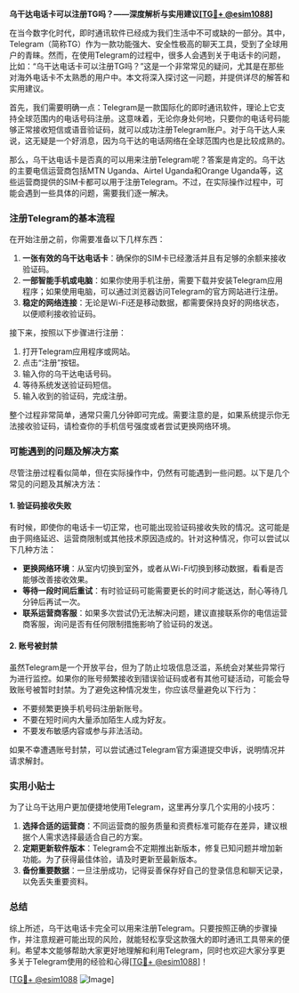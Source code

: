 **乌干达电话卡可以注册TG吗？——深度解析与实用建议[[TG💪+ @esim1088](https://t.me/s/esim1088)]**

在当今数字化时代，即时通讯软件已经成为我们生活中不可或缺的一部分。其中，Telegram（简称TG）作为一款功能强大、安全性极高的聊天工具，受到了全球用户的青睐。然而，在使用Telegram的过程中，很多人会遇到关于电话卡的问题，比如：“乌干达电话卡可以注册TG吗？”这是一个非常常见的疑问，尤其是在那些对海外电话卡不太熟悉的用户中。本文将深入探讨这一问题，并提供详尽的解答和实用建议。

首先，我们需要明确一点：Telegram是一款国际化的即时通讯软件，理论上它支持全球范围内的电话号码注册。这意味着，无论你身处何地，只要你的电话号码能够正常接收短信或语音验证码，就可以成功注册Telegram账户。对于乌干达人来说，这无疑是一个好消息，因为乌干达的电话网络在全球范围内也是比较成熟的。

那么，乌干达电话卡是否真的可以用来注册Telegram呢？答案是肯定的。乌干达的主要电信运营商包括MTN Uganda、Airtel Uganda和Orange Uganda等，这些运营商提供的SIM卡都可以用于注册Telegram。不过，在实际操作过程中，可能会遇到一些具体的问题，需要我们逐一解决。

### 注册Telegram的基本流程

在开始注册之前，你需要准备以下几样东西：

1. **一张有效的乌干达电话卡**：确保你的SIM卡已经激活并且有足够的余额来接收验证码。
2. **一部智能手机或电脑**：如果你使用手机注册，需要下载并安装Telegram应用程序；如果使用电脑，可以通过浏览器访问Telegram的官方网站进行注册。
3. **稳定的网络连接**：无论是Wi-Fi还是移动数据，都需要保持良好的网络状态，以便顺利接收验证码。

接下来，按照以下步骤进行注册：

1. 打开Telegram应用程序或网站。
2. 点击“注册”按钮。
3. 输入你的乌干达电话号码。
4. 等待系统发送验证码短信。
5. 输入收到的验证码，完成注册。

整个过程非常简单，通常只需几分钟即可完成。需要注意的是，如果系统提示你无法接收验证码，请检查你的手机信号强度或者尝试更换网络环境。

### 可能遇到的问题及解决方案

尽管注册过程看似简单，但在实际操作中，仍然有可能遇到一些问题。以下是几个常见的问题及其解决方法：

#### 1. 验证码接收失败

有时候，即使你的电话卡一切正常，也可能出现验证码接收失败的情况。这可能是由于网络延迟、运营商限制或其他技术原因造成的。针对这种情况，你可以尝试以下几种方法：

- **更换网络环境**：从室内切换到室外，或者从Wi-Fi切换到移动数据，看看是否能够改善接收效果。
- **等待一段时间后重试**：有时验证码可能需要更长的时间才能送达，耐心等待几分钟后再试一次。
- **联系运营商客服**：如果多次尝试仍无法解决问题，建议直接联系你的电信运营商客服，询问是否有任何限制措施影响了验证码的发送。

#### 2. 账号被封禁

虽然Telegram是一个开放平台，但为了防止垃圾信息泛滥，系统会对某些异常行为进行监控。如果你的账号频繁接收到错误验证码或者有其他可疑活动，可能会导致账号被暂时封禁。为了避免这种情况发生，你应该尽量避免以下行为：

- 不要频繁更换手机号码注册新账号。
- 不要在短时间内大量添加陌生人成为好友。
- 不要发布敏感内容或参与非法活动。

如果不幸遭遇账号封禁，可以尝试通过Telegram官方渠道提交申诉，说明情况并请求解封。

### 实用小贴士

为了让乌干达用户更加便捷地使用Telegram，这里再分享几个实用的小技巧：

1. **选择合适的运营商**：不同运营商的服务质量和资费标准可能存在差异，建议根据个人需求选择最适合自己的方案。
2. **定期更新软件版本**：Telegram会不定期推出新版本，修复已知问题并增加新功能。为了获得最佳体验，请及时更新至最新版本。
3. **备份重要数据**：一旦注册成功，记得妥善保存好自己的登录信息和聊天记录，以免丢失重要资料。

### 总结

综上所述，乌干达电话卡完全可以用来注册Telegram。只要按照正确的步骤操作，并注意规避可能出现的风险，就能轻松享受这款强大的即时通讯工具带来的便利。希望本文能够帮助大家更好地理解和利用Telegram，同时也欢迎大家分享更多关于Telegram使用的经验和心得[[TG💪+ @esim1088](https://t.me/s/esim1088)]！

[[TG💪+ @esim1088](https://t.me/s/esim1088) ![Image](https://i.postimg.cc/4NQfJmqS/Snipaste-2025-05-13-00-14-12.png)]